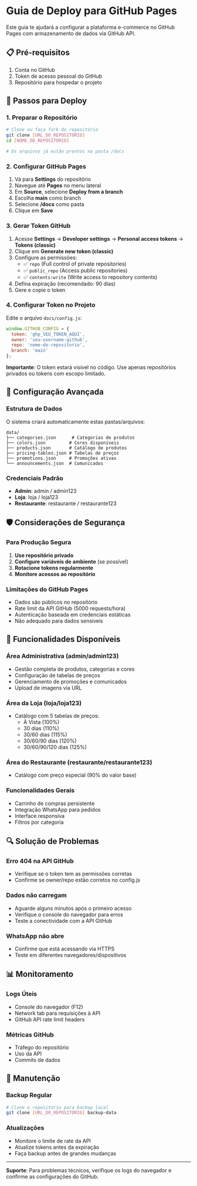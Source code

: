 # Guia de Deploy para GitHub Pages

Este guia te ajudará a configurar a plataforma e-commerce no GitHub Pages com armazenamento de dados via GitHub API.

## 📋 Pré-requisitos

1. Conta no GitHub
2. Token de acesso pessoal do GitHub
3. Repositório para hospedar o projeto

## 🚀 Passos para Deploy

### 1. Preparar o Repositório

```bash
# Clone ou faça fork do repositório
git clone [URL_DO_REPOSITORIO]
cd [NOME_DO_REPOSITORIO]

# Os arquivos já estão prontos na pasta /docs
```

### 2. Configurar GitHub Pages

1. Vá para **Settings** do repositório
2. Navegue até **Pages** no menu lateral
3. Em **Source**, selecione **Deploy from a branch**
4. Escolha **main** como branch
5. Selecione **/docs** como pasta
6. Clique em **Save**

### 3. Gerar Token GitHub

1. Acesse **Settings** → **Developer settings** → **Personal access tokens** → **Tokens (classic)**
2. Clique em **Generate new token (classic)**
3. Configure as permissões:
   - ✅ `repo` (Full control of private repositories)
   - ✅ `public_repo` (Access public repositories)
   - ✅ `contents:write` (Write access to repository contents)
4. Defina expiração (recomendado: 90 dias)
5. Gere e copie o token

### 4. Configurar Token no Projeto

Edite o arquivo `docs/config.js`:

```javascript
window.GITHUB_CONFIG = {
  token: 'ghp_SEU_TOKEN_AQUI',
  owner: 'seu-username-github',
  repo: 'nome-do-repositorio',
  branch: 'main'
};
```

**Importante**: O token estará visível no código. Use apenas repositórios privados ou tokens com escopo limitado.

## 🔧 Configuração Avançada

### Estrutura de Dados

O sistema criará automaticamente estas pastas/arquivos:

```
data/
├── categories.json      # Categorias de produtos
├── colors.json         # Cores disponíveis
├── products.json       # Catálogo de produtos
├── pricing-tables.json # Tabelas de preços
├── promotions.json     # Promoções ativas
└── announcements.json  # Comunicados
```

### Credenciais Padrão

- **Admin**: admin / admin123
- **Loja**: loja / loja123  
- **Restaurante**: restaurante / restaurante123

## 🛡️ Considerações de Segurança

### Para Produção Segura

1. **Use repositório privado**
2. **Configure variáveis de ambiente** (se possível)
3. **Rotacione tokens regularmente**
4. **Monitore acessos ao repositório**

### Limitações do GitHub Pages

- Dados são públicos no repositório
- Rate limit da API GitHub (5000 requests/hora)
- Autenticação baseada em credenciais estáticas
- Não adequado para dados sensíveis

## 📱 Funcionalidades Disponíveis

### Área Administrativa (admin/admin123)
- Gestão completa de produtos, categorias e cores
- Configuração de tabelas de preços
- Gerenciamento de promoções e comunicados
- Upload de imagens via URL

### Área da Loja (loja/loja123)
- Catálogo com 5 tabelas de preços:
  - À Vista (100%)
  - 30 dias (110%)
  - 30/60 dias (115%)
  - 30/60/90 dias (120%)
  - 30/60/90/120 dias (125%)

### Área do Restaurante (restaurante/restaurante123)
- Catálogo com preço especial (90% do valor base)

### Funcionalidades Gerais
- Carrinho de compras persistente
- Integração WhatsApp para pedidos
- Interface responsiva
- Filtros por categoria

## 🔍 Solução de Problemas

### Erro 404 na API GitHub
- Verifique se o token tem as permissões corretas
- Confirme se owner/repo estão corretos no config.js

### Dados não carregam
- Aguarde alguns minutos após o primeiro acesso
- Verifique o console do navegador para erros
- Teste a conectividade com a API GitHub

### WhatsApp não abre
- Confirme que está acessando via HTTPS
- Teste em diferentes navegadores/dispositivos

## 📊 Monitoramento

### Logs Úteis
- Console do navegador (F12)
- Network tab para requisições à API
- GitHub API rate limit headers

### Métricas GitHub
- Tráfego do repositório
- Uso da API
- Commits de dados

## 🔄 Manutenção

### Backup Regular
```bash
# Clone o repositório para backup local
git clone [URL_DO_REPOSITORIO] backup-data
```

### Atualizações
- Monitore o limite de rate da API
- Atualize tokens antes da expiração
- Faça backup antes de grandes mudanças

---

**Suporte**: Para problemas técnicos, verifique os logs do navegador e confirme as configurações do GitHub.